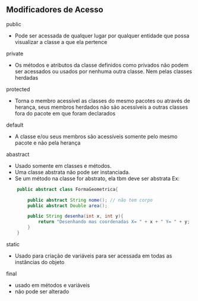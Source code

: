 ## Modificadores de Acesso

public
 - Pode ser acessada de qualquer lugar por qualquer entidade que possa visualizar a classe a que ela pertence

private
- Os métodos e atributos da classe definidos como privados não podem ser acessados ou usados por nenhuma outra classe. Nem pelas classes herdadas

protected
- Torna o membro acessível as classes do mesmo pacotes ou através de herança, seus membros herdados não são acessíveis a outras classes fora do pacote em que foram declarados

default
- A classe e/ou seus membros são acessíveis somente pelo mesmo pacote e não pela herança


abastract
- Usado somente em classes e métodos.
- Uma classe abstrata não pode ser instanciada.
- Se um método na classe for abstrato, ela tbm deve ser abstrata
Ex:
```java
    public abstract class FormaGeometrica{

        public abstract String nome(); // não tem corpo 
        public abstract Double area();

        public String desenha(int x, int y){
            return "Desenhando mas coordenadas X= " + x + " Y= " + y;
        }
    }
```

static
- Usado para criação de variáveis para ser acessada em todas as instâncias do objeto


final
- usado em métodos e variáveis
- não pode ser alterado
